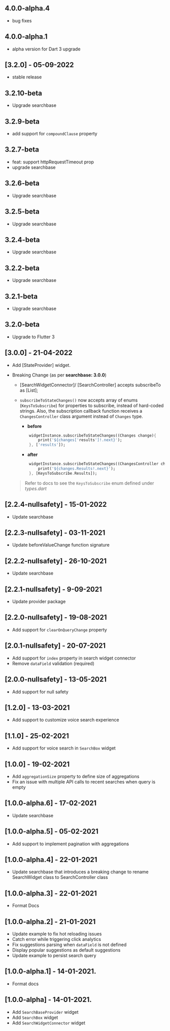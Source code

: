 ## 4.0.0-alpha.4

- bug fixes

## 4.0.0-alpha.1

- alpha version for Dart 3 upgrade

## [3.2.0] - 05-09-2022

- stable release

## 3.2.10-beta

- Upgrade searchbase

## 3.2.9-beta

- add support for `compoundClause` property

## 3.2.7-beta

- feat: support httpRequestTimeout prop
- upgrade searchbase

## 3.2.6-beta

- Upgrade searchbase

## 3.2.5-beta

- Upgrade searchbase

## 3.2.4-beta

- Upgrade searchbase

## 3.2.2-beta

- Upgrade searchbase

## 3.2.1-beta

- Upgrade searchbase

## 3.2.0-beta

- Upgrade to Flutter 3

## [3.0.0] - 21-04-2022

- Add [StateProvider] widget.
- Breaking Change (as per **searchbase: 3.0.0**)

  - [SearchWidgetConnector]/ [SearchController] accepts subscribeTo as [List<KeysToSubscribe>];
  - `subscribeToStateChanges()` now accepts array of enums (`KeysToSubscribe`) for properties to subscribe, instead of hard-coded strings.
    Also, the subscription callback function receives a `ChangesController` class argument instead of `Changes` type.

    - **before**

    ```dart
        widgetInstance.subscribeToStateChanges((Changes change){
            print('${changes['results']!.next}');
        }, ['results']);
    ```

    - **after**

    ```dart
        widgetInstance.subscribeToStateChanges((ChangesController change){
            print('${changes.Results!.next}');
        }, [KeysToSubscribe.Results]);
    ```

  > Refer to docs to see the `KeysToSubscribe` enum defined under _types.dart_

## [2.2.4-nullsafety] - 15-01-2022

- Update searchbase

## [2.2.3-nullsafety] - 03-11-2021

- Update beforeValueChange function signature

## [2.2.2-nullsafety] - 26-10-2021

- Update searchbase

## [2.2.1-nullsafety] - 9-09-2021

- Update provider package

## [2.2.0-nullsafety] - 19-08-2021

- Add support for `clearOnQueryChange` property

## [2.0.1-nullsafety] - 20-07-2021

- Add support for `index` property in search widget connector
- Remove `dataField` validation (required)

## [2.0.0-nullsafety] - 13-05-2021

- Add support for null safety

## [1.2.0] - 13-03-2021

- Add support to customize voice search experience

## [1.1.0] - 25-02-2021

- Add support for voice search in `SearchBox` widget

## [1.0.0] - 19-02-2021

- Add `aggregationSize` property to define size of aggregations
- Fix an issue with multiple API calls to recent searches when query is empty

## [1.0.0-alpha.6] - 17-02-2021

- Update searchbase

## [1.0.0-alpha.5] - 05-02-2021

- Add support to implement pagination with aggregations

## [1.0.0-alpha.4] - 22-01-2021

- Update searchbase that introduces a breaking change to rename SearchWidget class to SearchController class

## [1.0.0-alpha.3] - 22-01-2021

- Format Docs

## [1.0.0-alpha.2] - 21-01-2021

- Update example to fix hot reloading issues
- Catch error while triggering click analytics
- Fix suggestions parsing when `dataField` is not defined
- Display popular suggestions as default suggestions
- Update example to persist search query

## [1.0.0-alpha.1] - 14-01-2021.

- Format docs

## [1.0.0-alpha] - 14-01-2021.

- Add `SearchBaseProvider` widget
- Add `SearchBox` widget
- Add `SearchWidgetConnector` widget
